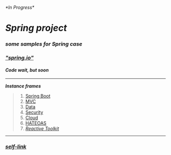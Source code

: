 
_\*In Progress\*_
# _Spring project_
### _some samples for Spring case_ 
### _["spring.io"](https://spring.io/)_
#### ___Code wait, but soon___

----

***Instance frames***
>
>1. [Spring Boot](https://spring.io/projects/spring-boot)
>2. [MVC](https://spring.io/guides/gs/serving-web-content/)
>3. [Data](https://spring.io/projects/spring-data)
>4. [Security](https://spring.io/projects/spring-security)
>7. [Cloud](https://spring.io/cloud) 
>8. [HATEOAS](https://spring.io/projects/spring-hateoas)
>9. [_Reactive Toolkit_](https://projectreactor.io/)




---
### _[self-link](https://github.com/ilyaHjuGb67hBh64fd/Spring/edit/main/README.md)_
~~~

